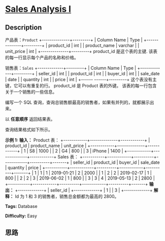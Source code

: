# [Sales Analysis I][title]

## Description

产品表：`Product`
            +--------------+---------+    | Column Name  | Type    |    +--------------+---------+    | product_id   | int     |    | product_name | varchar |    | unit_price   | int     |    +--------------+---------+    product_id 是这个表的主键.    该表的每一行显示每个产品的名称和价格。    

销售表：`Sales`
            +-------------+---------+    | Column Name | Type    |    +-------------+---------+    | seller_id   | int     |    | product_id  | int     |    | buyer_id    | int     |    | sale_date   | date    |    | quantity    | int     |    | price       | int     |    +------ ------+---------+    这个表没有主键，它可以有重复的行。     product_id 是 Product 表的外键。    该表的每一行包含关于一个销售的一些信息。    



编写一个 SQL 查询，查询总销售额最高的销售者，如果有并列的，就都展示出来。

以 **任意顺序** 返回结果表。

查询结果格式如下所示。



**示例 1:**
            **输入：**    Product 表：    +------------+--------------+------------+    | product_id | product_name | unit_price |    +------------+--------------+------------+    | 1          | S8           | 1000       |    | 2          | G4           | 800        |    | 3          | iPhone       | 1400       |    +------------+--------------+------------+    Sales 表：    +-----------+------------+----------+------------+----------+-------+    | seller_id | product_id | buyer_id | sale_date  | quantity | price |    +-----------+------------+----------+------------+----------+-------+    | 1         | 1          | 1        | 2019-01-21 | 2        | 2000  |    | 1         | 2          | 2        | 2019-02-17 | 1        | 800   |    | 2         | 2          | 3        | 2019-06-02 | 1        | 800   |    | 3         | 3          | 4        | 2019-05-13 | 2        | 2800  |    +-----------+------------+----------+------------+----------+-------+    **输出：**    +-------------+    | seller_id   |    +-------------+    | 1           |    | 3           |    +-------------+    **解释：** Id 为 1 和 3 的销售者，销售总金额都为最高的 2800。


**Tags:** Database

**Difficulty:** Easy

## 思路

[title]: https://leetcode-cn.com/problems/sales-analysis-i

